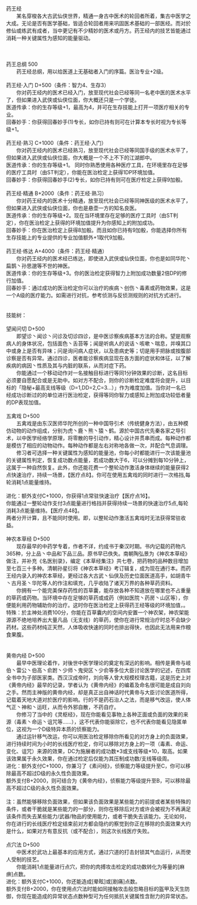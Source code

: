 <title>药王经</title>
<meta name="GENERATOR" content="WinCHM">
<meta http-equiv="Content-Type" content="text/html; charset=gb2312">
<br>药王经
<br>　　某名穿梭各大古武仙侠世界，精通一身古中医术的轮回者所着，集古中医学之大成。无论是否有医学基础，皆适合轮回者用来巩固医术基础的一部医经。而对於修仙或练武有成者，当中更记有不少精妙的医术或丹方。药王经内的技艺皆能通过消耗一种关键属性为感知的能量驱动。
<br>
<br>
<br>
<br>药王总纲 500
<br>　　药王经总纲，用以给医道上无基础者入门的序篇。医治专业+2级。 
<br>
<br>药王经·入门 D+500（条件：智力4、生存3）
<br>　　你对药王经内的医术已经入门，放至现代社会已经等同一名老中医的医术水平了，但如果进入武侠或仙侠位面，你大概还只是一个学徒。　　
<br>医道传承：你的生存等级+1，最高为4，并可在生存技能上打开一项医疗相关的专业。 
<br>回春妙手：你获得回春妙手(1)专长，如你已持有则可在计算本专长时视为专长等级+1。
<br>
<br>药王经·熟习 C+1000（条件：药王经·入门）
<br>　　你对药王经内的医术已经熟习，放至现代社会已经等同国手级的医术水平了，但如果进入武侠或仙侠位面，你大概是一个不上不下的江湖郎中。　　
<br>医道传承：你的生存等级+1。 同时你熟悉使用各种医疗工具，在环境里存在足够的医疗工具时（由ST判定），你能在医治检定上获得1DP环境加值。
<br>回春妙手：你获得回春妙手(2)专长，如你已持有则可在医疗检定上获得9加骰。
<br>
<br>药王经·精通 B+2000（条件：药王经·熟习）
<br>　　你对药王经内的医术十分精通，放至现代社会已经等同神医级的医术水平了，但如果进入武侠或仙侠位面，你也是悬壶一方的知名良医。　　
<br>医道传承：你的生存等级+2。现在当环境里存在足够的医疗工具时（由ST判定），你在医治检定上获得的环境加值提升为你感知上的附加成功。
<br>回春妙手：你在医治检定上获得8加骰。而且如你已持有9加骰，你能选择你所有生存技能上的专业提供的专业加值额外+1取代9加骰。
<br>
<br>药王经·练达 A+4000（条件：药王经·精通）
<br>　　你对药王经内的医术经已练达，即使进入武侠或仙侠位面，你也是如同华陀丶扁鹊丶孙思邈等不世的神医。　　
<br>医道传承：你的生存等级+3。你的医治检定获得智力上附加成功数量2倍DP的修行加值。
<br>回春妙手：通过成功的医治检定你可以治疗的疾病丶创伤丶毒素或药物效果，这是一个A级的医疗能力。如需进行对抗，参考侦测与反侦测规则的对抗方式进行。
<br>
<br>
<br>技能树：
<br>
<br>望闻问切 D+500
<br>　　即望诊丶闻诊丶问诊及切诊四诊，是中医诊察疾病基本方法的合称。望是观察病人的身体状况，包括面色丶舌苔等；闻是听病人的说话丶咳嗽丶喘息，并嗅其口中或身上是否有异味；问是询问病人症状，以及患病史等；切是用手把脉或按腹部诊察是否有异常。通过四诊，医者能诊察疾病显现在各方面的症状和体征，以了解疾病的病因丶性质及其与内脏的联系，从而对症下药。
<br>　　你能通过一个移动动作对一名接触目标进行等同1分钟效果的诊断，这名目标必须要自愿配合或是无助中。如对方不配合，则你的诊断检定难度将会提升，以目标的「隐秘+最高支线等级（D=1,DD=2,C=3...）」作为难度加值。当你对一名已经成功诊断过的的单位进行医治检定，获得等同你智力或感知上附加成功较低者量的DP表现加值。
<br>
<br>五禽戏 D+500
<br>　　五禽戏是由东汉医师华陀所创的一种中国导引术（传统健身方法），由五种模仿动物的动作组成，分别为虎丶鹿丶熊丶猿丶鹤。源於中国古代先秦各家之导引术，以中医学经络学原理，将零散的导引动作，精心设计并贯串而成。每种动作都是模仿了相应的动物动作。每种动作都是左右对称地各做一次，并配合气息调理。
<br>　　修习者可选择一种关键属性为感知的能量池，你每小时都能进行一次该能量池的关键属性判定，恢复成功数点能量，若成功数大于6，可以分摊到每10分钟上，这属于一种自然恢复。此外，你还能花费一个整轮动作激活身体继续的能量获得2点快速治疗，持续一场景，【医疗点8】。你可在使用五禽戏的同时进行一次格挡,每轮消耗1点能量维持。
<br>
<br>进化：额外支付C+1000，你获得1点常驻快速治疗【医疗点16】。
<br>你能通过一整轮动作支付3点能量进行格挡并获得持续一场景的快速治疗5点,每轮消耗3点能量维持。【医疗点48】。
<br>两者分开计算，且不能同时使用。即，以整轮动作激活五禽戏时无法获得常驻收益。
<br>
<br>神农本草经 D+500
<br>　　现存最早的中药学专着，作者不详，约成书于秦汉时期。书内记载的药物凡365种，分上品丶中品和下品三品。原书早已佚失。南朝陶弘景为《神农本草经》做注，并补充《名医别录》，编定《本草经集注》共七卷，把药物的品种数目增加至七百三十多种。清朝孙星衍将《神农本草经》考订辑复，成为现在通行本。而药王经内录入的神农本草经，更经过各大古武丶仙侠及历史位面医道高手，如胡青牛丶古月圣丶华陀等人的作注和填充，几乎收陆了诸天万界的各种草药资料。
<br>　　你拥有一个能完美保存药性的百草囊，能存放各种不知道放在哪里也不占重量的草药或药物。当环境中存在足够的草药或成药（例如医院丶药房丶山区等），你便能利用药物辅助你的治疗。这时你在医治检定上获得药王经等级的环境加值，。
<br>特殊：於主神处消费100分，你能在百草囊内的空间内安置一个神农架，神农架能源源不绝地培养出大量凡品（无支线）的草药，使你在进行常规治疗时总不会缺少药材。这些药材纯正天然，人体吸收快速的同时也排出得快，也因此无法用来作粮食果腹。
<br>　　
<br>
<br>黄帝内经 D+500
<br>　　最早中医理论着作，对後世中医学理论的奠定有深远的影响。相传是黄帝与岐伯丶雷公丶伯高丶俞跗丶少师丶鬼臾区丶少俞等多位大臣讨论医学的记述，在四库全书中为子部医家类。西汉汉成帝时，刘向等人曾大规模校理古籍，这是历史上对《黄帝内经》最早的记录，学者认为《黄帝内经》的编着及命名很可能是成自刘向之手。然而主神版的黄帝内经，却是真正出自神话时代黄帝与大臣讨论医道所得，记载着天地大道对於医疗的影响。行的不是药石治人之法，而是移气改运，使人体气正丶神和丶运旺，从而令外邪自散，不药自疗。
<br>　　你修习了当中的《灵枢经》，现在你能看见事物上各种正面或负面的效果的来源（毒素丶命运丶诅咒等……），这不代表你能驱除它，也不代表你能看见隐匿单位，这视为一个D级特异本质的侦察能力。
<br>　　通过运针移气改运，你可以用医治检定移除你所看见的对方身上的负面效果，进行持续时间为小时的长线医疗检定，你可以移除对方身上的一项（毒素、命运、变化、诅咒）来源的效果，DC为施展者的成功数*3或支线等级*10，取高。如果该效果属于永久效果，你在通过检定后仅能为其压制成功数/支线等级周。
<br>进化：额外支付C+1000，你兼习了《素问经》，侦察能力等级提升至C，你可以移除最高不超过D级的永久性负面效果。
<br>额外支付B+2000，则可结合为《黄帝内经》，侦察能力等级提升至B，可以移除最高不超过C级的永久性负面效果。
<br>
<br>注：虽然能够移除负面效果，但如果该负面效果是某些能力的前提或者某些特殊的条件，或者干脆就是某些能力的一部分，则你在移除后对方或许会被视为不再满足该条件而失去某些能力/武器/物品的使用能力，或者干脆失去该能力。无论如何，你在进行的长线医疗检定结束前对方都会隐约的察觉到你正在移除的负面效果大约是什么，如果对方有意反抗（或不配合），则这次长线医疗失败。
<br>
<br>点穴法 D+500
<br>　　中医术於武功上最基本的应用方式，通过穴道的打击封锁其气血运行，从而使人受制的技艺。
<br>　　你能消耗1点能量进行点穴，把你的肉搏攻击检定的成功数转化为等量的[麻痹]点数。
<br>进化：额外支付C+1000，你还能造成[晕眩]或[剧痛]点数。
<br>额外支付B+2000，你在使用点穴法时能如同接触攻击般忽略目标的盔甲及天生防御，你现在能造成的异常状态点数种型可为任何抵抗关键属性含耐力的异常状态。
<br>
<br>